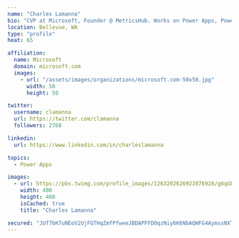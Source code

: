 ```yaml
---
name: "Charles Lamanna"
bio: "CVP at Microsoft, Founder @ MetricsHub. Works on Power Apps, Power Automate, Power Virtual Agent, Common Data Service and Dynamics 365."
location: Bellevue, WA
type: "profile"
heat: 65

affiliation:
  name: Microsoft
  domain: microsoft.com
  images:
    - url: "/assets/images/organizations/microsoft.com-50x50.jpg"
      width: 50
      height: 50

twitter:
  username: clamanna
  url: https://twitter.com/clamanna
  followers: 2768

linkedin:
  url: https://www.linkedin.com/in/charleslamanna

topics:
  - Power Apps

images:
  - url: https://pbs.twimg.com/profile_images/1263202626922876928/g6qGbHZ-_400x400.jpg
    width: 400
    height: 400
    isCached: true
    title: "Charles Lamanna"

secured: "JUf7bK7uNEoV2UjFGTHqZmfPfweeJBDAPFFDOqzNiy6K6NbAQWFG4AymssNXT/8akEXiZIj34AlUSAtL/8UZn9ze8ua+G3lF6NBoMynHkWLMvsvmghGRx4pl7jalkk9aMBRYehBC7lSm7UiwHGHJB7RP7RGUYoQfBtGC4UG75plp9JKQLHJ8K5inikewnCEIcTe6vHr4N30UiVifEV2QkOp1MxFi8fa4n1xe9xmN0B2NF5olqUWN6pT2RipsSZFJj+LQtCZ387f5fRj4m7Vj+fUlFvv3hNyH2IMAp+XsBtgSrsc0O6o6hsY1Qur9LmbMXrtsUvtY58R/c5RWXe/8PVSLwuEwlyBYMuxpBMSHgOvRvVxyuJC6bh3ROiUlHzMmSzXef+eep4v343Q+G1Ylzt2B8ChxglJJ3XeKAIwSrfo=;LYC8hMznrKC3JjxtL+p4Sg=="
---
```


